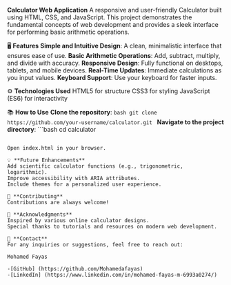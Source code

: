 **Calculator Web Application**
A responsive and user-friendly Calculator built using HTML, CSS, and JavaScript. This project demonstrates the fundamental concepts of web development and provides a sleek interface for performing basic arithmetic operations.

🖥️ **Features**
**Simple and Intuitive Design**: A clean, minimalistic interface that ensures ease of use.
**Basic Arithmetic Operations**: Add, subtract, multiply, and divide with accuracy.
**Responsive Design**: Fully functional on desktops, tablets, and mobile devices.
**Real-Time Updates**: Immediate calculations as you input values.
**Keyboard Support**: Use your keyboard for faster inputs.


⚙️ **Technologies Used**
HTML5 for structure
CSS3 for styling
JavaScript (ES6) for interactivity

📚 **How to Use**
**Clone the repository**:
    ```bash
    git clone
https://github.com/your-username/calculator.git
    ```
**Navigate to the project directory**:
    ```bash
  cd calculator
  ```

Open index.html in your browser.

💡 **Future Enhancements**
Add scientific calculator functions (e.g., trigonometric, logarithmic).
Improve accessibility with ARIA attributes.
Include themes for a personalized user experience.

🤝 **Contributing**
Contributions are always welcome!

🙌 **Acknowledgments**
Inspired by various online calculator designs.
Special thanks to tutorials and resources on modern web development.

📧 **Contact**
For any inquiries or suggestions, feel free to reach out:

Mohamed Fayas

-[GitHub] (https://github.com/Mohamedafayas)
-[LinkedIn] (https://www.linkedin.com/in/mohamed-fayas-m-6993a0274/)
